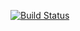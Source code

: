[![Build Status](https://travis-ci.org/saidjillo/game-workshop.svg?branch=master)](https://travis-ci.org/saidjillo/game-workshop)